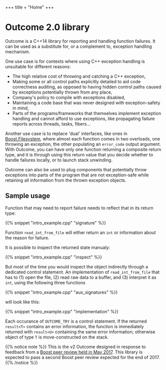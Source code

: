 +++
title = "Home"
+++

# Outcome 2.0 library

Outcome is a C++14 library for reporting and handling function failures.
It can be used as a substitute for, or a complement to, exception handling mechanism.

One use case is for contexts where using C++ exception handling is unsuitable for different reasons:

   - The high relative cost of throwing and catching a C++ exception,
   - Making some or all control paths explicitly detailed to aid code correctness auditing,
     as opposed to having hidden control paths caused by exceptions potentially thrown from any place,
   - Company's policy to compile with exceptions disabled,
   - Maintaining a code base that was never designed with exception-safety in mind,
   - Parts of the programs/frameworks that themselves implement exception handling and cannot
     afford to use exceptions, like propagating failure reports across threads, tasks, fibers...

Another use case is to replace 'dual' interfaces,
like ones in [Boost.Filesystem](http://www.boost.org/doc/libs/1_64_0/libs/filesystem/doc/index.htm), 
where almost each function comes in two overloads, one throwing an exception,
the other populating an `error_code` output argument. With Outcome, you can have only one function
returning a composite return type, and it is through using this return value that you decide whether
to handle failures locally, or to launch stack unwinding.	 

Outcome can also be used to plug components that potentially throw exceptions into parts of the program
that are not exception-safe while retaining all information from the thrown exception objects.


## Sample usage

Function that may need to report failure needs to reflect that in its return type:

{{% snippet "intro_example.cpp" "signature" %}}

Function `read_int_from_file` will either return an `int` or information about 
the reason for failure.

It is possible to inspect the returned state manualy:

{{% snippet "intro_example.cpp" "inspect" %}}

But most of the time you would inspect the object indirectly through a dedicated control statement. An implementation of `read_int_from_file` that has to (1) open the file, (2) read raw data to a buffer, and (3) interpret it as `int`, using the following three functions

{{% snippet "intro_example.cpp" "aux_signatures" %}}

will look like this:

{{% snippet "intro_example.cpp" "implementation" %}}

Each occurance of `OUTCOME_TRY` is a control statement. If the returned `result<T>` contains an error information, the function is immediately returned with `result<U>` containing the same error information; otherwise object of type `T` is move-constructed on the stack.

{{% notice note %}}
This is the v2 Outcome designed in response to feedback from a [Boost peer review held in
May 2017](https://lists.boost.org/boost-announce/2017/06/0510.php). This library
is expected to pass a second Boost peer review expected for the end of 2017.
{{% /notice %}}
